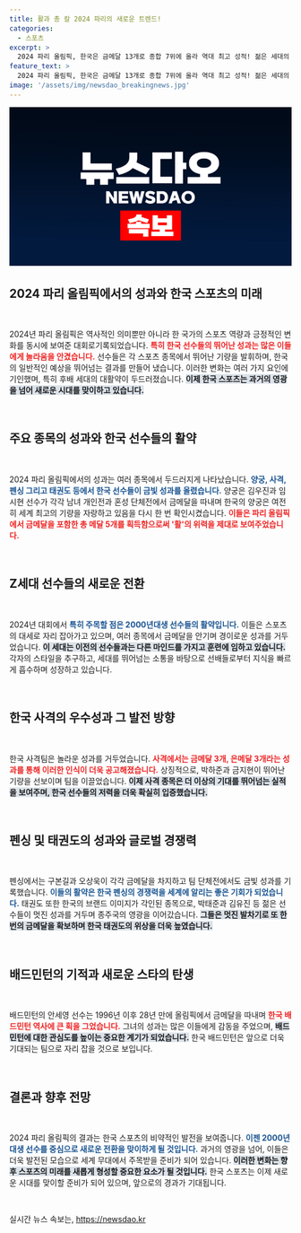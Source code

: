 ```yaml
---
title: 활과 총 칼 2024 파리의 새로운 트렌드!
categories:
  - 스포츠
excerpt: >
  2024 파리 올림픽, 한국은 금메달 13개로 종합 7위에 올라 역대 최고 성적! 젊은 세대의 발랄한 반란이 이뤄낸 놀라운 결과, 이제 Z세대가 주인공이다! 클릭해 상세한 성적과 선수들의 이야기를 확인해보세요.
feature_text: >
  2024 파리 올림픽, 한국은 금메달 13개로 종합 7위에 올라 역대 최고 성적! 젊은 세대의 발랄한 반란이 이뤄낸 놀라운 결과, 이제 Z세대가 주인공이다! 클릭해 상세한 성적과 선수들의 이야기를 확인해보세요.
image: '/assets/img/newsdao_breakingnews.jpg'
---
```


<p><img src="/assets/img/newsdao_breakingnews.jpg" alt="koreaapp 속보" /></p>

<h2 data-ke-size="size26">2024 파리 올림픽에서의 성과와 한국 스포츠의 미래</h2>

<p data-ke-size="size16">&nbsp;</p>

<p>2024년 파리 올림픽은 역사적인 의미뿐만 아니라 한 국가의 스포츠 역량과 긍정적인 변화를 동시에 보여준 대회로기록되었습니다. <b><span style="color: #ee2323;">특히 한국 선수들의 뛰어난 성과는 많은 이들에게 놀라움을 안겼습니다.</span></b> 선수들은 각 스포츠 종목에서 뛰어난 기량을 발휘하며, 한국의 일반적인 예상을 뛰어넘는 결과를 만들어 냈습니다. 이러한 변화는 여러 가지 요인에 기인했며, 특히 후배 세대의 대활약이 두드러졌습니다. <b><span style="background-color: #21538527;">이제 한국 스포츠는 과거의 영광을 넘어 새로운 시대를 맞이하고 있습니다.</span></b> </p>

<p data-ke-size="size16">&nbsp;</p>

<h2 data-ke-size="size26">주요 종목의 성과와 한국 선수들의 활약</h2>

<p data-ke-size="size16">&nbsp;</p>

<p>2024 파리 올림픽에서의 성과는 여러 종목에서 두드러지게 나타났습니다. <b><span style="color: #1a5490;">양궁, 사격, 펜싱 그리고 태권도 등에서 한국 선수들이 금빛 성과를 올렸습니다.</span></b> 양궁은 김우진과 임시현 선수가 각각 남녀 개인전과 혼성 단체전에서 금메달을 따내며 한국의 양궁은 여전히 세계 최고의 기량을 자랑하고 있음을 다시 한 번 확인시켰습니다. <b><span style="color: #ee2323;">이들은 파리 올림픽에서 금메달을 포함한 총 메달 5개를 획득함으로써 '활'의 위력을 제대로 보여주었습니다.</span></b> </p>

<p data-ke-size="size16">&nbsp;</p>

<h2 data-ke-size="size26">Z세대 선수들의 새로운 전환</h2>

<p data-ke-size="size16">&nbsp;</p>

<p>2024년 대회에서 <b><span style="color: #1a5490;">특히 주목할 점은 2000년대생 선수들의 활약입니다.</span></b> 이들은 스포츠의 대세로 자리 잡아가고 있으며, 여러 종목에서 금메달을 안기며 경이로운 성과를 거두었습니다. <b><span style="background-color: #21538527;">이 세대는 이전의 선수들과는 다른 마인드를 가지고 훈련에 임하고 있습니다.</span></b> 각자의 스타일을 추구하고, 세대를 뛰어넘는 소통을 바탕으로 선배들로부터 지식을 빠르게 흡수하며 성장하고 있습니다. </p>

<p data-ke-size="size16">&nbsp;</p>

<h2 data-ke-size="size26">한국 사격의 우수성과 그 발전 방향</h2>

<p data-ke-size="size16">&nbsp;</p>

<p>한국 사격팀은 놀라운 성과를 거두었습니다. <b><span style="color: #ee2323;">사격에서는 금메달 3개, 은메달 3개라는 성과를 통해 이러한 인식이 더욱 공고해졌습니다.</span></b> 상징적으로, 박하준과 금지현이 뛰어난 기량을 선보이며 팀을 이끌었습니다. <b><span style="background-color: #21538527;">이제 사격 종목은 더 이상의 기대를 뛰어넘는 실적을 보여주며, 한국 선수들의 저력을 더욱 확실히 입증했습니다.</span></b> </p>

<p data-ke-size="size16">&nbsp;</p>

<h2 data-ke-size="size26">펜싱 및 태권도의 성과와 글로벌 경쟁력</h2>

<p data-ke-size="size16">&nbsp;</p>

<p>펜싱에서는 구본길과 오상욱이 각각 금메달을 차지하고 팀 단체전에서도 금빛 성과를 기록했습니다. <b><span style="color: #1a5490;">이들의 활약은 한국 펜싱의 경쟁력을 세계에 알리는 좋은 기회가 되었습니다.</span></b> 태권도 또한 한국의 브랜드 이미지가 각인된 종목으로, 박태준과 김유진 등 젊은 선수들이 멋진 성과를 거두며 종주국의 영광을 이어갔습니다. <b><span style="background-color: #21538527;">그들은 멋진 발차기로 또 한 번의 금메달을 확보하며 한국 태권도의 위상을 더욱 높였습니다.</span></b></p>

<p data-ke-size="size16">&nbsp;</p>

<h2 data-ke-size="size26">배드민턴의 기적과 새로운 스타의 탄생</h2>

<p data-ke-size="size16">&nbsp;</p>

<p>배드민턴의 안세영 선수는 1996년 이후 28년 만에 올림픽에서 금메달을 따내며 <b><span style="color: #ee2323;">한국 배드민턴 역사에 큰 획을 그었습니다.</span></b> 그녀의 성과는 많은 이들에게 감동을 주었으며, <b><span style="background-color: #21538527;">배드민턴에 대한 관심도를 높이는 중요한 계기가 되었습니다.</span></b> 한국 배드민턴은 앞으로 더욱 기대되는 팀으로 자리 잡을 것으로 보입니다.</p>

<p data-ke-size="size16">&nbsp;</p>

<h2 data-ke-size="size26">결론과 향후 전망</h2>

<p data-ke-size="size16">&nbsp;</p>

<p>2024 파리 올림픽의 결과는 한국 스포츠의 비약적인 발전을 보여줍니다. <b><span style="color: #1a5490;">이젠 2000년대생 선수를 중심으로 새로운 전환을 맞이하게 될 것입니다.</span></b> 과거의 영광을 넘어, 이들은 더욱 발전된 모습으로 세계 무대에서 주목받을 준비가 되어 있습니다. <b><span style="background-color: #21538527;">이러한 변화는 향후 스포츠의 미래를 새롭게 형성할 중요한 요소가 될 것입니다.</span></b> 한국 스포츠는 이제 새로운 시대를 맞이할 준비가 되어 있으며, 앞으로의 경과가 기대됩니다.</p>

<p data-ke-size="size16">&nbsp;</p>
실시간 뉴스 속보는, <a href="https://newsdao.kr" rel="dofollow">https://newsdao.kr</a>


